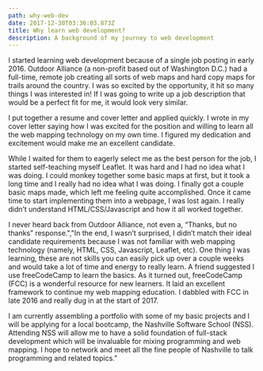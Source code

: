 ```yaml
---
path: why-web-dev
date: 2017-12-30T03:36:03.873Z
title: Why learn web development?
description: A background of my journey to web development
---
```

I started learning web development because of a single job posting in early 2016. Outdoor Alliance (a non-profit based out of Washington D.C.) had a full-time, remote job creating all sorts of web maps and hard copy maps for trails around the country. I was so excited by the opportunity, it hit so many things I was interested in! If I was going to write up a job description that would be a perfect fit for me, it would look very similar.

I put together a resume and cover letter and applied quickly. I wrote in my cover letter saying how I was excited for the position and willing to learn all the web mapping technology on my own time. I figured my dedication and excitement would make me an excellent candidate.

While I waited for them to eagerly select me as the best person for the job, I started self-teaching myself Leaflet. It was hard and I had no idea what I was doing. I could monkey together some basic maps at first, but it took a long time and I really had no idea what I was doing. I finally got a couple basic maps made, which left me feeling quite accomplished. Once it came time to start implementing them into a webpage, I was lost again. I really didn’t understand HTML/CSS/Javascript and how it all worked together.

I never heard back from Outdoor Alliance, not even a, “Thanks, but no thanks” response.","In the end, I wasn’t surprised, I didn’t match their ideal candidate requirements because I was not familiar with web mapping technology (namely, HTML, CSS, Javascript, Leaflet, etc). One thing I was learning, these are not skills you can easily pick up over a couple weeks and would take a lot of time and energy to really learn. A friend suggested I use freeCodeCamp to learn the basics. As it turned out, freeCodeCamp (FCC) is a wonderful resource for new learners. It laid an excellent framework to continue my web mapping education. I dabbled with FCC in late 2016 and really dug in at the start of 2017.

I am currently assembling a portfolio with some of my basic projects and I will be applying for a local bootcamp, the Nashville Software School (NSS). Attending NSS will allow me to have a solid foundation of full-stack development which will be invaluable for mixing programming and web mapping. I hope to network and meet all the fine people of Nashville to talk programming and related topics."